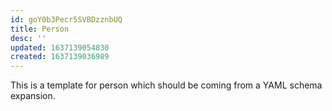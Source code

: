 ```yaml
---
id: goY0b3Pecr5SVBDzznbUQ
title: Person
desc: ''
updated: 1637139054830
created: 1637139036989
---
```


This is a template for person which should be coming from a YAML schema expansion.
